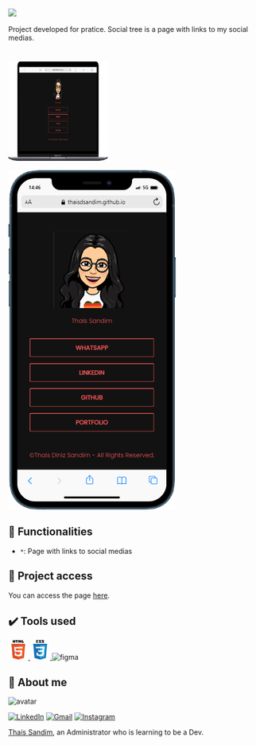 # <img align="center" src=""/>

<p align="left">
<img src="http://img.shields.io/static/v1?label=STATUS&message=UNDER%20DEVELOPMENT&color=GREEN&style=for-the-badge"/>
</p>

Project developed for pratice. Social tree is a page with links to my social medias.

# <img src="img/desktop.png" align="center" width="200px" height="200px"/>
![dindin](img/mobile.png)

## :hammer: Functionalities

- `*`: Page with links to social medias

## 📁 Project access

You can access the page [here](https://thaisdsandim.github.io/social-tree/).

## ✔️ Tools used

<p align="left"> <a href="https://www.w3.org/html/" target="_blank" rel="noreferrer"> <img src="https://raw.githubusercontent.com/devicons/devicon/master/icons/html5/html5-original-wordmark.svg" alt="html5" width="40" height="40"/> </a> <a href="https://www.w3schools.com/css/" target="_blank" rel="noreferrer"> <img src="https://raw.githubusercontent.com/devicons/devicon/master/icons/css3/css3-original-wordmark.svg" alt="css3" width="40" height="40"/> </a> <img src="https://www.vectorlogo.zone/logos/figma/figma-icon.svg" alt="figma" width="40" height="40"/> </p>


## 👩 About me

![avatar](https://user-images.githubusercontent.com/96362469/180337164-4f1136b9-98ef-4329-9924-7e6e77f3b124.png)

[![LinkedIn](https://img.shields.io/badge/linkedin-%230077B5.svg?style=for-the-badge&logo=linkedin&logoColor=white)](https://linkedin.com/in/thaisdsandim) [![Gmail](https://img.shields.io/badge/Gmail-D14836?style=for-the-badge&logo=gmail&logoColor=white)](mailto:contatothais.sandim@gmail.com) [![Instagram](https://img.shields.io/badge/Instagram-%23E4405F.svg?style=for-the-badge&logo=Instagram&logoColor=white)](https://instagram.com/thatasandim) 

[Thaís Sandim](https://github.com/thaisdsandim), an Administrator who is learning to be a Dev.
